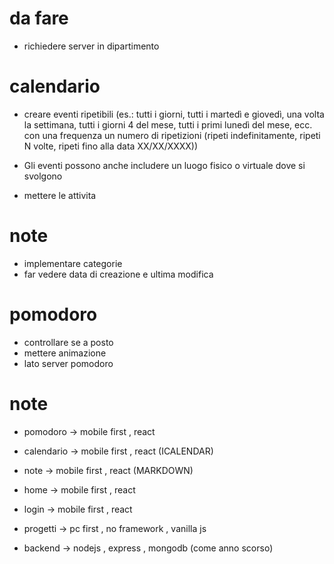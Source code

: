 # da fare

- richiedere server in dipartimento

# calendario

- creare eventi ripetibili  (es.: tutti i giorni, tutti i martedì e giovedì, una volta la 
settimana, tutti i giorni 4 del mese, tutti i primi lunedì del mese, ecc. con una frequenza un numero di ripetizioni (ripeti indefinitamente, ripeti N volte, ripeti fino alla
data XX/XX/XXXX))

- Gli eventi possono anche includere un luogo fisico o virtuale dove si svolgono

- mettere le attivita

# note

- implementare categorie 
- far vedere data di creazione e ultima modifica

# pomodoro

- controllare se a posto
- mettere animazione
- lato server pomodoro






# note

- pomodoro -> mobile first , react
- calendario -> mobile first , react  (ICALENDAR)
- note -> mobile first , react  (MARKDOWN)
- home -> mobile first , react
- login -> mobile first , react
- progetti -> pc first , no framework , vanilla js

- backend -> nodejs , express , mongodb (come anno scorso)